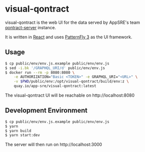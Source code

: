 # visual-qontract

visual-qontract is the web UI for the data served by AppSRE's team [qontract-server](https://github.com/app-sre/qontract-server/) instance.

It is written in [React](https://reactjs.org/) and uses [PatternFly 3](https://www.patternfly.org/) as the UI framework.

## Usage

```sh
$ cp public/env/env.js.example public/env/env.js
$ sed -i.bk '/GRAPHQL_URI/d' public/env/env.js
$ docker run --rm -p 8080:8080 \
    -e AUTHORIZATION="Basic <TOKEN>" -e GRAPHQL_URI="<URL>" \
    -v $PWD/public/env:/opt/visual-qontract/build/env:z \
    quay.io/app-sre/visual-qontract:latest
```

The visual-qontract UI will be reachable on http://localhost:8080

## Development Environment

```sh
$ cp public/env/env.js.example public/env/env.js
$ yarn
$ yarn build
$ yarn start:dev
```

The server will then run on http://localhost:3000

